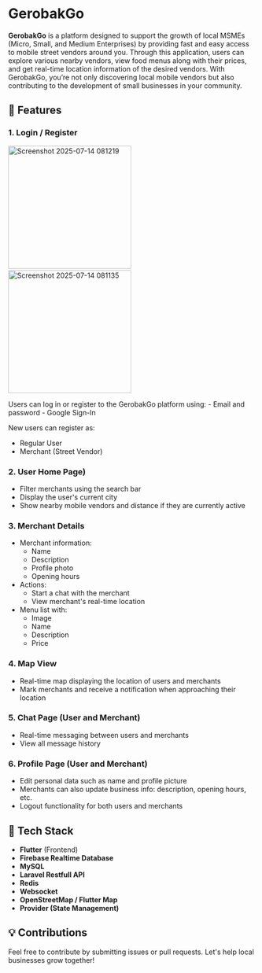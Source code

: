 # GerobakGo

**GerobakGo** is a platform designed to support the growth of local MSMEs (Micro, Small, and Medium Enterprises) by providing fast and easy access to mobile street vendors around you. Through this application, users can explore various nearby vendors, view food menus along with their prices, and get real-time location information of the desired vendors. With GerobakGo, you’re not only discovering local mobile vendors but also contributing to the development of small businesses in your community.

## 🔑 Features

### 1. **Login / Register**
<p align="start">
  <img width="250" alt="Screenshot 2025-07-14 081219" src="https://github.com/user-attachments/assets/b7b49fdf-0c2a-4b70-a519-750712cbf5c3" />
  &nbsp;
  <img width="250" alt="Screenshot 2025-07-14 081135" src="https://github.com/user-attachments/assets/7cc241da-9fb6-4ab2-9ede-cd3ff960770d" />
</p>
Users can log in or register to the GerobakGo platform using:
- Email and password
- Google Sign-In

New users can register as:
- Regular User
- Merchant (Street Vendor)

### 2. **User Home Page)**

- Filter merchants using the search bar
- Display the user's current city
- Show nearby mobile vendors and distance if they are currently active


### 3. **Merchant Details**
- Merchant information:
  - Name
  - Description
  - Profile photo
  - Opening hours
- Actions:
  - Start a chat with the merchant
  - View merchant's real-time location
- Menu list with:
  - Image
  - Name
  - Description
  - Price



### 4. **Map View**
- Real-time map displaying the location of users and merchants
- Mark merchants and receive a notification when approaching their location



### 5. **Chat Page (User and Merchant)**
- Real-time messaging between users and merchants
- View all message history

### 6. **Profile Page (User and Merchant)**
- Edit personal data such as name and profile picture
- Merchants can also update business info: description, opening hours, etc.
- Logout functionality for both users and merchants

## 📱 Tech Stack
- **Flutter** (Frontend)
- **Firebase Realtime Database**
- **MySQL**
- **Laravel Restfull API**
- **Redis**
- **Websocket**
- **OpenStreetMap / Flutter Map**
- **Provider (State Management)**


## 💡 Contributions
Feel free to contribute by submitting issues or pull requests. Let's help local businesses grow together!
